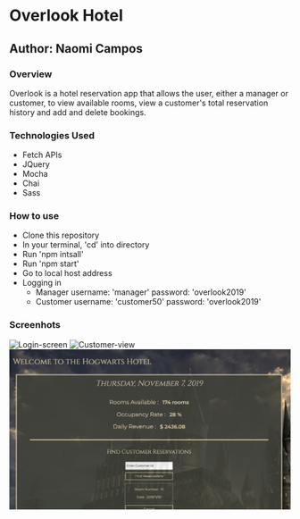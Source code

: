 # Overlook Hotel

## Author: Naomi Campos

### Overview
Overlook is a hotel reservation app that allows the user, either a manager or customer, to view available rooms, view a customer's total reservation history and add and delete bookings.

### Technologies Used
- Fetch APIs
- JQuery
- Mocha
- Chai
- Sass

### How to use
- Clone this repository
- In your terminal, 'cd' into directory
- Run 'npm intsall'
- Run 'npm start'
- Go to local host address
- Logging in
  - Manager username: 'manager' password: 'overlook2019'
  - Customer username: 'customer50' password: 'overlook2019'
  
### Screenhots
![Login-screen](src/images/login-screen.png)
![Customer-view](src/images/customer-view.png)
![Manager-view](src/images/manager-view.png)
